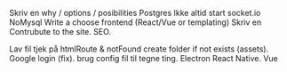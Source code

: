 Skriv en why / options / posibilities
Postgres
Ikke altid start socket.io
NoMysql
Write a choose frontend (React/Vue or templating)
Skriv en Contrubute to the site.
SEO.

Lav fil tjek på htmlRoute & notFound
create folder if not exists (assets).
Google login (fix).
brug config fil til tegne ting.
Electron
React Native.
Vue
